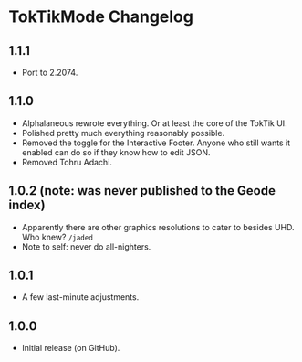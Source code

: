 # <c-25f4ee>Tok</c><c-fe2c55>Tik</c>Mode Changelog
## 1.1.1
- Port to 2.2074.
## 1.1.0
- <c-4c6e5d>Alp</c><c-73ab90>ha</c><c-bc419c>la</c><c-ce6087>n</c><c-ec9667>e</c><c-fcfc78>o</c><c-83da96>u</c><c-80d5dc>s</c> rewrote everything. Or at least the core of the TokTik UI.
- Polished pretty much everything reasonably possible.
- Removed the toggle for the Interactive Footer. Anyone who still wants it enabled can do so if they know how to edit JSON.
- Removed Tohru Adachi.
## 1.0.2 (note: was never published to the Geode index)
- Apparently there are other graphics resolutions to cater to besides UHD. Who knew? `/jaded`
- Note to self: never do all-nighters.
## 1.0.1
- A few last-minute adjustments.
## 1.0.0
- Initial release (on GitHub).